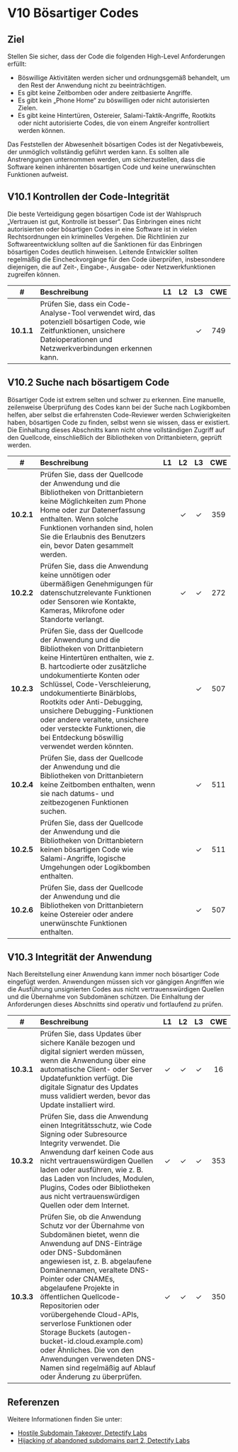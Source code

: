 # V10 Bösartiger Codes

## Ziel

Stellen Sie sicher, dass der Code die folgenden High-Level Anforderungen erfüllt:

* Böswillige Aktivitäten werden sicher und ordnungsgemäß behandelt, um den Rest der Anwendung nicht zu beeinträchtigen.
* Es gibt keine Zeitbomben oder andere zeitbasierte Angriffe.
* Es gibt kein „Phone Home“ zu böswilligen oder nicht autorisierten Zielen.
* Es gibt keine Hintertüren, Ostereier, Salami-Taktik-Angriffe, Rootkits oder nicht autorisierte Codes, die von einem Angreifer kontrolliert werden können.

Das Feststellen der Abwesenheit bösartigen Codes ist der Negativbeweis, der unmöglich vollständig geführt werden kann. Es sollten alle Anstrengungen unternommen werden, um sicherzustellen, dass die Software keinen inhärenten bösartigen Code und keine unerwünschten Funktionen aufweist.

## V10.1 Kontrollen der Code-Integrität

Die beste Verteidigung gegen bösartigen Code ist der Wahlspruch „Vertrauen ist gut, Kontrolle ist besser“. Das Einbringen eines nicht autorisierten oder bösartigen Codes in eine Software ist in vielen Rechtsordnungen ein kriminelles Vergehen. Die Richtlinien zur Softwareentwicklung sollten auf die Sanktionen für das Einbringen bösartigen Codes deutlich hinweisen. Leitende Entwickler sollten regelmäßig die Eincheckvorgänge für den Code überprüfen, insbesondere diejenigen, die auf Zeit-, Eingabe-, Ausgabe- oder Netzwerkfunktionen zugreifen können.

| # | Beschreibung | L1 | L2 | L3 | CWE |
| :---: | :--- | :---: | :---:| :---: | :---: |
| **10.1.1** | Prüfen Sie, dass ein Code-Analyse-Tool verwendet wird, das potenziell bösartigen Code, wie Zeitfunktionen, unsichere Dateioperationen und Netzwerkverbindungen erkennen kann. | | | ✓ | 749 |

## V10.2 Suche nach bösartigem Code
Bösartiger Code ist extrem selten und schwer zu erkennen. Eine manuelle, zeilenweise Überprüfung des Codes kann bei der Suche nach Logikbomben helfen, aber selbst die erfahrensten Code-Reviewer werden Schwierigkeiten haben, bösartigen Code zu finden, selbst wenn sie wissen, dass er existiert. Die Einhaltung dieses Abschnitts kann nicht ohne vollständigen Zugriff auf den Quellcode, einschließlich der Bibliotheken von Drittanbietern, geprüft werden.

| # | Beschreibung | L1 | L2 | L3 | CWE |
| :---: | :--- | :---: | :---:| :---: | :---: |
| **10.2.1** | Prüfen Sie, dass der Quellcode der Anwendung und die Bibliotheken von Drittanbietern keine Möglichkeiten zum Phone Home oder zur Datenerfassung enthalten. Wenn solche Funktionen vorhanden sind, holen Sie die Erlaubnis des Benutzers ein, bevor Daten gesammelt werden. | | ✓ | ✓ | 359 |
| **10.2.2** | Prüfen Sie, dass die Anwendung keine unnötigen oder übermäßigen Genehmigungen für datenschutzrelevante Funktionen oder Sensoren wie Kontakte, Kameras, Mikrofone oder Standorte verlangt. | | ✓ | ✓ | 272 |
| **10.2.3** | Prüfen Sie, dass der Quellcode der Anwendung und die Bibliotheken von Drittanbietern keine Hintertüren enthalten, wie z. B. hartcodierte oder zusätzliche undokumentierte Konten oder Schlüssel, Code-Verschleierung, undokumentierte Binärblobs, Rootkits oder Anti-Debugging, unsichere Debugging-Funktionen oder andere veraltete, unsichere oder versteckte Funktionen, die bei Entdeckung böswillig verwendet werden könnten. | | | ✓ | 507 |
| **10.2.4** | Prüfen Sie, dass der Quellcode der Anwendung und die Bibliotheken von Drittanbietern keine Zeitbomben enthalten, wenn sie nach datums- und zeitbezogenen Funktionen suchen. | | | ✓ | 511 |
| **10.2.5** | Prüfen Sie, dass der Quellcode der Anwendung und die Bibliotheken von Drittanbietern keinen bösartigen Code wie Salami-Angriffe, logische Umgehungen oder Logikbomben enthalten. | | | ✓ | 511 |
| **10.2.6** | Prüfen Sie, dass der Quellcode der Anwendung und die Bibliotheken von Drittanbietern keine Ostereier oder andere unerwünschte Funktionen enthalten. | | | ✓ | 507 |

## V10.3 Integrität der Anwendung

Nach Bereitstellung einer Anwendung kann immer noch bösartiger Code eingefügt werden. Anwendungen müssen sich vor gängigen Angriffen wie die Ausführung unsignierten Codes aus nicht vertrauenswürdigen Quellen und die Übernahme von Subdomänen schützen. Die Einhaltung der Anforderungen dieses Abschnitts sind operativ und fortlaufend zu prüfen.

| # | Beschreibung | L1 | L2 | L3 | CWE |
| :---: | :--- | :---: | :---:| :---: | :---: |
| **10.3.1** | Prüfen Sie, dass Updates über sichere Kanäle bezogen und digital signiert werden müssen, wenn die Anwendung über eine automatische Client- oder Server Updatefunktion verfügt. Die digitale Signatur des Updates muss validiert werden, bevor das Update installiert wird. | ✓ | ✓ | ✓ | 16 |
| **10.3.2** | Prüfen Sie, dass die Anwendung einen Integritätsschutz, wie Code Signing oder Subresource Integrity verwendet. Die Anwendung darf keinen Code aus nicht vertrauenswürdigen Quellen laden oder ausführen, wie z. B. das Laden von Includes, Modulen, Plugins, Codes oder Bibliotheken aus nicht vertrauenswürdigen Quellen oder dem Internet. | ✓ | ✓ | ✓ | 353 |
| **10.3.3** | Prüfen Sie, ob die Anwendung Schutz vor der Übernahme von Subdomänen bietet, wenn die Anwendung auf DNS-Einträge oder DNS-Subdomänen angewiesen ist, z. B. abgelaufene Domänennamen, veraltete DNS-Pointer oder CNAMEs, abgelaufene Projekte in öffentlichen Quellcode-Repositorien oder vorübergehende Cloud-APIs, serverlose Funktionen oder Storage Buckets (autogen-bucket-id.cloud.example.com) oder Ähnliches. Die von den Anwendungen verwendeten DNS-Namen sind regelmäßig auf Ablauf oder Änderung zu überprüfen. | ✓ | ✓ | ✓ | 350 |

## Referenzen

Weitere Informationen finden Sie unter:

* [Hostile Subdomain Takeover, Detectify Labs](https://labs.detectify.com/2014/10/21/hostile-subdomain-takeover-using-herokugithubdesk-more/)
* [Hijacking of abandoned subdomains part 2, Detectify Labs](https://labs.detectify.com/2014/12/08/hijacking-of-abandoned-subdomains-part-2/)
